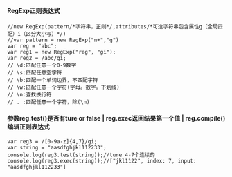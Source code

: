 #### RegExp正则表达式
```
//new RegExp(pattern/*字符串，正则*/,attributes/*可选字符串包含属性g（全局匹配）i（区分大小写）*/)
//var pattern = new RegExp("n+","g")
var reg = "abc";
var reg1 = new RegExp("reg", "gi");
var reg2 = /abc/gi;
// \d:匹配任意一个0-9数字
// \s:匹配任意空字符
// \b:匹配一个单词边界，不匹配字符
// \w:匹配任意一个字符(字母。数字。下划线)
// \n:查找换行符
// . :匹配任意一个字符，除(\n)
```
#### 参数reg.test()是否有ture or false | reg.exec返回结果第一个值 | reg.compile()编辑正则表达式
```
var reg3 = /[0-9a-z]{4,7}/gi;
var string = "aasdfghjkl112233";
console.log(reg3.test(string));//ture 4-7个连续的
console.log(reg3.exec(string));//["jkl1122", index: 7, input: "aasdfghjkl112233"]
```